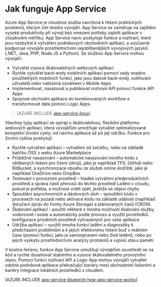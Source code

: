 <properties 
    pageTitle="Jak funguje Azure App Service" 
    description="Podívejte se, jak funguje App Service." 
    keywords="app service, azure app service, škálování, škálovatelné, plán služby App Service, náklady služby App Service"
    services="app-service" 
    documentationCenter="" 
    authors="yochay" 
    manager="wpickett" 
    editor=""/>

<tags 
    ms.service="app-service" 
    ms.workload="na" 
    ms.tgt_pltfrm="na" 
    ms.devlang="na" 
    ms.topic="hero-article" 
    ms.date="02/10/2016" 
    ms.author="yochay"/>


# <a name="how-app-service-works"></a>Jak funguje App Service

Azure App Service je cloudová služba navržená k řešení praktických problémů, kterým čelí dnešní vývojáři. App Service se zaměřuje na zajištění vysoké produktivity při vývoji bez omezení potřeby zajistit aplikace v cloudovém měřítku. App Service navíc poskytuje funkce a rozhraní, které jsou nezbytné k vytváření podnikových obchodních aplikací, a současně podporuje vývojáře prostřednictvím nejoblíbenějších vývojových jazyků (.NET, Java, PHP, Node.JS a Python).
Se službou App Service mohou vývojáři:

* Vytvářet vysoce škálovatelných webových aplikací
* Rychle vytvářet back-endy mobilních aplikací pomocí sady snadno použitelných mobilních funkcí, jako jsou datové back-endy, ověřování uživatelů nebo nabízená oznámení v Mobile Apps 
* Implementovat, nasazovat a publikovat rozhraní API pomocí funkce API Apps
* Spojovat obchodní aplikace do kombinovaných workflow a transformovat data pomocí Logic Apps.

>[AZURE.INCLUDE [app-service-linux](../../includes/app-service-linux.md)] 

Všechny typy aplikací se opírají o škálovatelnou, flexibilní platformu webových aplikací, která vývojářům umožňuje vytvářet optimalizované kompletní životní cykly: od návrhu aplikace až po její údržbu. Funkce pro životní cyklus poskytují:

* Rychlé vytváření aplikací – vytváření od začátku, nebo na základě balíčku OSS z webu Azure Marketplace 
* Průběžné nasazování – automatické nasazování nového kódu z oblíbených řešení pro řízení zdrojů, jako je například TFS, GitHub nebo BitBucket, a synchronizace obsahu ze služeb online úložiště, jako je například OneDrive nebo DropBox
* Testování v provozním prostředí – hladké vytváření předprodukčních prostředí a správa části přenosů do těchto prostředí Ladění v cloudu, pokud je potřeba, a možnost vrátit zpět, jestliže se objeví chyby
* Spouštění asynchronních a dávkových úloh – spouštění kódu v procesech na pozadí nebo aktivace kódu na základě událostí (například doručení zpráv do fronty Azure Storage) a plánovaných časů (CRON).
* Škálování aplikací – použití některé z mnoha možností škálování služby, vodorovně i svisle a automaticky podle provozu a využití prostředků. konfigurace privátních prostředí vyhrazených pro vaše aplikace   
* Údržba aplikací – využití mnoha funkcí ladění a diagnostiky k předcházení problémům a k jejich efektivnímu řešení buď v reálném čase (pomocí funkcí, jako je samoopravení nebo živé ladění), nebo po jejich výskytu prostřednictvím analýzy protokolů a výpisů stavu paměti
 
V kostce řečeno, funkce App Service umožňují vývojářům soustředit se na kód a rychle dosahovat stabilního a vysoce škálovatelného provozního stavu. Pomocí funkcí rozhraní API a Logic App mohou vývojáři vytvářet odolné podnikové aplikace překračující bariéry mezi obchodními řešeními a bariéry integrace lokálních prostředků s cloudem.  

[AZURE.INCLUDE [app-service-blueprint-how-app-service-works](../../includes/app-service-blueprint-how-app-service-works.md)]



<!--HONumber=Oct16_HO1-->


